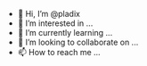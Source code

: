 - 👋 Hi, I’m @pladix
- 👀 I’m interested in ...
- 🌱 I’m currently learning ...
- 💞️ I’m looking to collaborate on ...
- 📫 How to reach me ...

<!---
pladix/pladix is a ✨ special ✨ repository because its `README.md` (this file) appears on your GitHub profile.
You can click the Preview link to take a look at your changes.
--->
